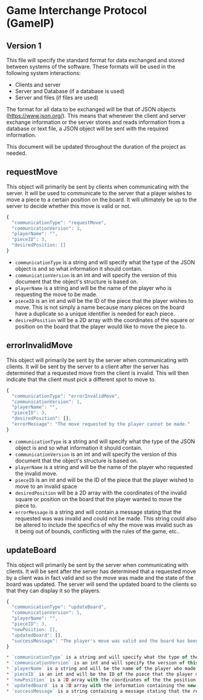 # Game Interchange Protocol (GameIP)
## Version 1

This file will specify the standard format for data exchanged and stored between systems of the software. These formats will be used in the 
following system interactions:

* Clients and server
* Server and Database (if a database is used)
* Server and files (if files are used)

The format for all data to be exchanged will be that of JSON objects (https://www.json.org/). This means that whenever the client and
server exchange information or the server stores and reads information from a database or text file, a JSON object will be sent with 
the required information. 

This document will be updated throughout the duration of the project as needed. 

## requestMove

This object will primarily be sent by clients when communicating with the server. It will be used to communicate to the server that a player wishes to move a piece to a certain position on the board. It will ultimately be up to the server to decide whether this move is valid or not. 

```javascript
{
  "communicationType": "requestMove",
  "communicationVersion": 1,
  "playerName": "",
  "pieceID": 3,
  "desiredPosition: []
}
```

* `communicationType` is a string and will specify what the type of the JSON object is and so what information it should contain.
* `communicationVersion` is an int and will specify the version of this document that the object's structure is based on.
* `playerName` is a string and will be the name of the player who is requesting the move to be made.
* `pieceID` is an int and will be the ID of the piece that the player wishes to move. This is not simply a name because many pieces on the board have a duplicate so a unique identifier is needed for each piece.
* `desiredPosition` will be a 2D array with the coordinates of the square or position on the board that the player would like to move the piece to.

## errorInvalidMove

This object will primarily be sent by the server when communicating with clients. It will be sent by the server to a client after the server has determined that a requested move from the client is invalid. This will then indicate that the client must pick a different spot to move to.

```javascript
{
  "communicationType": "errorInvalidMove",
  "communicationVersion": 1,
  "playerName": "",
  "pieceID": 3,
  "desiredPosition": [],
  "errorMessage": "The move requested by the player cannot be made."
}
```

* `communicationType` is a string and will specify what the type of the JSON object is and so what information it should contain.
* `communicationVersion` is an int and will specify the version of this document that the object's structure is based on.
* `playerName` is a string and will be the name of the player who requested the invalid move.
* `pieceID` is an int and will be the ID of the piece that the player wished to move to an invalid space
* `desiredPosition` will be a 2D array with the coordinates of the invalid square or position on the board that the player wanted to move the piece to.
* `errorMessage` is a string and will contain a message stating that the requested was was invalid and could not be made. This string
could also be altered to include the specifics of why the move was invalid such as it being out of bounds, conflicting with the rules
of the game, etc..

## updateBoard

This object will primarily be sent by the server when communicating with clients. It will be sent after the server has determined 
that a requested move by a client was in fact valid and so the move was made and the state of the board was updated. The server will
send the updated board to the clients so that they can display it so the players.

```javascript
{
  "communicationType": "updateBoard",
  "communicationVersion": 1,
  "playerName": "",
  "pieceID": 3,
  "newPosition: [],
  "updatedBoard": [],
  "successMessage": "The player's move was valid and the board has been updated"
}

* `communicationType` is a string and will specify what the type of the JSON object is and so what information it should contain.
* `communicationVersion` is an int and will specify the version of this document that the object's structure is based on.
* `playerName` is a string and will be the name of the player who made the valid move that updated the board.
* `pieceID` is an int and will be the ID of the piece that the player moved.
* `newPosition` is a 2D array with the coordinates of the the position to which the piece was moved.
* `updatedBoard` is a 2D array with the information containing the new state of the game board after the piece was moved.
* `successMessage` is a string containing a message stating that the requested move was valid and the board has been updated.





